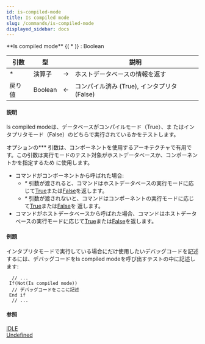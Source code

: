 ```yaml
---
id: is-compiled-mode
title: Is compiled mode
slug: /commands/is-compiled-mode
displayed_sidebar: docs
---
```


<!--REF #_command_.Is compiled mode.Syntax-->**Is compiled mode** {( * )} : Boolean<!-- END REF-->
<!--REF #_command_.Is compiled mode.Params-->
| 引数 | 型 |  | 説明 |
| --- | --- | --- | --- |
| * | 演算子 | &#8594;  | ホストデータベースの情報を返す |
| 戻り値 | Boolean | &#8592; | コンパイル済み (True), インタプリタ (False) |

<!-- END REF-->

#### 説明 

<!--REF #_command_.Is compiled mode.Summary-->Is compiled modeは、データベースがコンパイルモード（True）、ま たはインタプリタモード（False）のどちらで実行されているかをテストします。<!-- END REF-->  
  
オプションの*\** 引数は、コンポーネントを使用するアーキテクチャで有用です。この引数は実行モードのテスト対象がホストデータベースか、コンポーネントかを指定するため に使用します。   

* コマンドがコンポーネントから呼ばれた場合:  
   * *\** 引数が渡されると、コマンドはホストデータベースの実行モードに応じて[True](true.md "True")または[False](false.md "False")を返します。  
   * *\** 引数が渡されないと、コマンドはコンポーネントの実行モードに応じて[True](true.md "True")または[False](false.md "False")を 返します。
* コマンドがホストデータベースから呼ばれた場合、コマンドはホストデータベースの実行モードに応じて[True](true.md "True")または[False](false.md "False")を返します。

#### 例題 

インタプリタモードで実行している場合にだけ使用したいデバッグコードを記述するには、デバッグコードをIs compiled modeを呼び出すテストの中に記述します:

```4d
  // ...
 If(Not(Is compiled mode))
  // デバッグコードをここに記述
 End if
  // ...
```

#### 参照 

[IDLE](idle.md)  
[Undefined](undefined.md)  